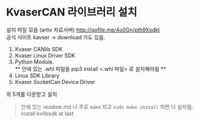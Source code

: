 # KvaserCAN 라이브러리 설치 

설치 파일 모음 (artiv 자료서버) http://gofile.me/4o0Gn/pth9Xxdkt   
공식 사이트 kavser -> download 가도 있음.
  
  1. Kvaser CANlib SDK
  2. Kvaser Linux Driver SDK
  3. Python Module.  
    ** 안에 있는 .whl 파일을 pip3 install <.whl 파일> 로 설치해야됨 **
  4. Linux SDK Library
  5. Kvaser SocketCan Device Driver

위 5개를 다운받고 설치
> 안에 있는 readme.md 나 주로 `make` 치고 `sudo make install` 치면 다 설치됨.
> install kvlibsdk at last



